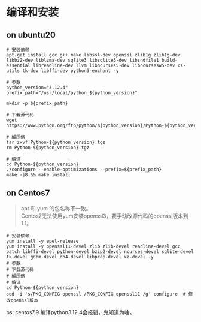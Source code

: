 # 编译和安装
## on ubuntu20

``` shell
# 安装依赖
apt-get install gcc g++ make libssl-dev openssl zlib1g zlib1g-dev libbz2-dev liblzma-dev sqlite3 libsqlite3-dev libsndfile1 build-essential libreadline-dev llvm libncurses5-dev libncursesw5-dev xz-utils tk-dev libffi-dev python3-enchant -y

# 参数
python_version="3.12.4"
prefix_path="/usr/local/python_${python_version}"

mkdir -p ${prefix_path}

# 下载源代码
wget https://www.python.org/ftp/python/${python_version}/Python-${python_version}.tgz

# 解压缩
tar zxvf Python-${python_version}.tgz
rm Python-${python_version}.tgz

# 编译
cd Python-${python_version}
./configure --enable-optimizations --prefix=${prefix_path}
make -j8 && make install
```

## on Centos7
> apt 和 yum 的包名称不一致。  
> Centos7无法使用yum安装openssl3，要手动改源代码的openssl版本到1.1。

``` shell
# 安装依赖
yum install -y epel-release
yum install -y openssl11-devel zlib zlib-devel readline-devel gcc patch libffi-devel python-devel bzip2-devel ncurses-devel sqlite-devel tk-devel gdbm-devel db4-devel libpcap-devel xz-devel -y
# 参数
# 下载源代码
# 解压缩
# 编译
cd Python-${python_version}
sed -i 's/PKG_CONFIG openssl /PKG_CONFIG openssl11 /g' configure  # 修改openssl版本
``` 

ps: centos7.9 编译python3.12.4会报错，鬼知道为啥。